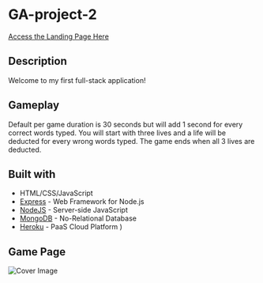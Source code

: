 # GA-project-2

[Access the Landing Page Here](https://diylifestyle.herokuapp.com/)

## Description

Welcome to my first full-stack application!

## Gameplay

Default per game duration is 30 seconds but will add 1 second for every correct words typed. You will start with three lives and a life will be deducted for every wrong words typed. The game ends when all 3 lives are deducted.

## Built with

- HTML/CSS/JavaScript
- [Express](https://expressjs.com/) - Web Framework for Node.js
- [NodeJS](https://nodejs.org/en/) - Server-side JavaScript
- [MongoDB](https://www.mongodb.com/) - No-Relational Database
- [Heroku](https://www.heroku.com) - PaaS Cloud Platform
  )

## Game Page

![Cover Image](#)

